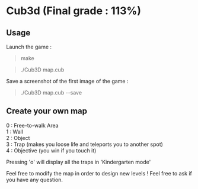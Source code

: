 # Cub3d (Final grade : 113%)

## Usage

Launch the game :

> make

> ./Cub3D map.cub

Save a screenshot of the first image of the game :

> ./Cub3D map.cub --save

## Create your own map

0 : Free-to-walk Area </br>
1 : Wall </br>
2 : Object </br>
3 : Trap (makes you loose life and teleports you to another spot) </br>
4 : Objective (you win if you touch it) </br>

Pressing 'o' will display all the traps in 'Kindergarten mode'

Feel free to modify the map in order to design new levels !
Feel free to ask if you have any question.
